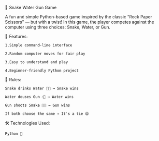 🐍 Snake Water Gun Game

A fun and simple Python-based game inspired by the classic "Rock Paper Scissors" — but with a twist!
In this game, the player competes against the computer using three choices: Snake, Water, or Gun.

🚀 Features:

    1.Simple command-line interface

    2.Random computer moves for fair play

    3.Easy to understand and play

    4.Beginner-friendly Python project

🧠 Rules:

    Snake drinks Water 🐍💧 → Snake wins

    Water douses Gun 💧🔫 → Water wins

    Gun shoots Snake 🔫🐍 → Gun wins

    If both choose the same → It’s a tie 😄

🛠️ Technologies Used:

    Python 🐍

